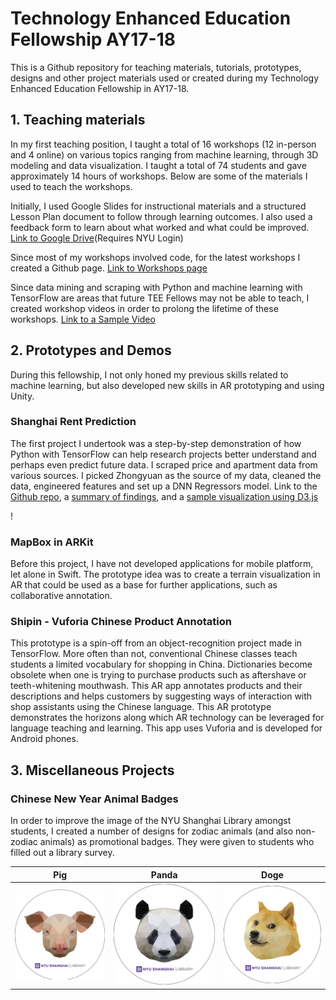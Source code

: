 # Technology Enhanced Education Fellowship AY17-18

This is a Github repository for teaching materials, tutorials, prototypes, designs and other project materials used or created during my Technology Enhanced Education Fellowship in AY17-18.

## 1. Teaching materials

In my first teaching position, I taught a total of 16 workshops (12 in-person and 4 online) on various topics ranging from machine learning, through 3D modeling and data visualization. I taught a total of 74 students and gave approximately 14 hours of workshops. Below are some of the materials I used to teach the workshops. 

Initially, I used Google Slides for instructional materials and a structured Lesson Plan document to follow through learning outcomes. I also used a feedback form to learn about what worked and what could be improved. [Link to Google Drive](https://drive.google.com/open?id=1Eh5kqngBjE8lqcEqWAOIxmxmvBNGQJcq)(Requires NYU Login)

Since most of my workshops involved code, for the latest workshops I created a Github page. [Link to Workshops page](http://noelkonagai.github.io/Workshops)

Since data mining and scraping with Python and machine learning with TensorFlow are areas that future TEE Fellows may not be able to teach, I created workshop videos in order to prolong the lifetime of these workshops. [Link to a Sample Video](https://drive.google.com/file/d/1MFJUjOirKecq0NwGO7S0rhyRcTa29qA3/view?usp=sharing)

## 2. Prototypes and Demos

During this fellowship, I not only honed my previous skills related to machine learning, but also developed new skills in AR prototyping and using Unity.

### Shanghai Rent Prediction

The first project I undertook was a step-by-step demonstration of how Python with TensorFlow can help research projects better understand and perhaps even predict future data. I scraped price and apartment data from various sources. I picked Zhongyuan as the source of my data, cleaned the data, engineered features and set up a DNN Regressors model. Link to the [Github repo](https://github.com/noelkonagai/shanghai-apartment), a [summary of findings](http://noelkonagai.co/portfolio/shanghai-apartment-rent-prediction/), and a [sample visualization using D3.js](https://noelkonagai.github.io/shanghai-apartment/)

! [](metro_viz.png)

### MapBox in ARKit

Before this project, I have not developed applications for mobile platform, let alone in Swift. The prototype idea was to create a terrain visualization in AR that could be used as a base for further applications, such as collaborative annotation. 

### Shipin - Vuforia Chinese Product Annotation

This prototype is a spin-off from an object-recognition project made in TensorFlow. More often than not, conventional Chinese classes teach students a limited vocabulary for shopping in China. Dictionaries become obsolete when one is trying to purchase products such as aftershave or teeth-whitening mouthwash. This AR app annotates products and their descriptions and helps customers by suggesting ways of interaction with shop assistants using the Chinese language. This AR prototype demonstrates the horizons along which AR technology can be leveraged for language teaching and learning. This app uses Vuforia and is developed for Android phones. 

## 3. Miscellaneous Projects

### Chinese New Year Animal Badges

In order to improve the image of the NYU Shanghai Library amongst students, I created a number of designs for zodiac animals (and also non-zodiac animals) as promotional badges. They were given to students who filled out a library survey.

Pig                        |  Panda                    | Doge
:-------------------------:|:-------------------------:|:-------------------------:
![](pig_small.png)         | ![](panda_small.png)      | ![](doge_small.png)

